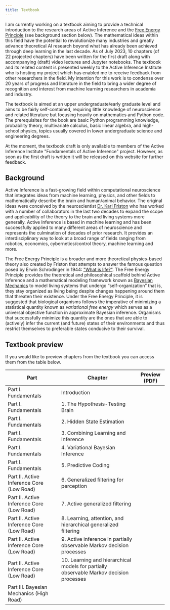 ```yaml
---
title: Textbook
---
```


I am currently working on a textbook aiming to provide a technical introduction to the research areas of Active Inference and the [Free Energy Principle](https://en.wikipedia.org/wiki/Free_energy_principle) (see background section below). The mathematical ideas within this field have the potential to revolutionize many industries and greatly advance theoretical AI research beyond what has already been achieved through deep learning in the last decade. As of July 2023, 10 chapters (of 22 projected chapters) have been written for the first draft along with accompanying (draft) video lectures and Jupyter notebooks. The textbook and its related content is presented weekly to the Active Inference Institute who is hosting my project which has enabled me to receive feedback from other researchers in the field. My intention for this work is to condense over 20 years of progress and literature in the field to bring a wider degree of recognition and interest from machine learning researchers in academia and industry. 

The textbook is aimed at an upper undergraduate/early graduate level and aims to be fairly self-contained, requiring little knowledge of neuroscience and related literature but focusing heavily on mathematics and Python code. The prerequisites for the book are basic Python programming knowledge, probability theory, multivariate calculus, basic linear algebra, and high-school physics, topics usually covered in lower undergraduate science and engineering degrees.

At the moment, the textbook draft is only available to members of the Active Inference Institute "Fundamentals of Active Inference" project. However, as soon as the first draft is written it will be released on this website for further feedback.

## Background

Active Inference is a fast-growing field within computational neuroscience that integrates ideas from machine learning, physics, and other fields to mathematically describe the brain and human/animal behavior. The original ideas were conceived by the neuroscientist [Dr. Karl Friston](https://www.fil.ion.ucl.ac.uk/~karl/) who has worked with a number of collaborators in the last two decades to expand the scope and applicability of the theory to the brain and living systems more generally. Active Inference is based in machine learning and has been successfully applied to many different areas of neuroscience and represents the culmination of decades of prior research. It provides an interdisciplinary way to look at a broad range of fields ranging from robotics, economics, cybernetics/control theory, machine learning and more.

The Free Energy Principle is a broader and more theoretical physics-based theory also created by Friston that attempts to answer the famous question posed by Erwin Schrodinger in 1944: ["What is life?"](https://en.wikipedia.org/wiki/What_Is_Life%3F). The Free Energy Principle provides the theoretical and philosophical scaffold behind Active Inference and a mathematical modeling framework known as [Bayesian Mechanics](https://royalsocietypublishing.org/doi/full/10.1098/rsfs.2022.0029) to model living systems that undergo “self-organization” that is, they stay organized as living being despite changes happening around them that threaten their existence. Under the Free Energy Principle, it is suggested that biological organisms follows the imperative of minimizing a statistical quantity known as *variational free energy* which serves as a universal objective function in approximate Bayesian inference. Organisms that successfully minimize this quantity are the ones that are able to (actively) infer the current (and future) states of their environments and thus restrict themselves to preferable states conducive to their survival.

## Textbook preview

If you would like to preview chapters from the textbook you can access them from the table below.

| Part                                      |Chapter                                                                                  | Preview (PDF) |
|-------------------------------------------|---------------------------------------------------------------------------------------- |---------------|
| Part I. Fundamentals                      | Introduction                                                                            |               |
| Part I. Fundamentals                      | 1. The Hypothesis-Testing Brain                                                         |               |
| Part I. Fundamentals                      | 2. Hidden State Estimation                                                              |               |       
| Part I. Fundamentals                      | 3. Combining Learning and Inference                                                     |               |
| Part I. Fundamentals                      | 4. Variational Bayesian Inference                                                       |               | 
| Part I. Fundamentals                      | 5. Predictive Coding                                                                    |               |
| Part II. Active Inference Core (Low Road) | 6. Generalized filtering for perception                                                 |               |
| Part II. Active Inference Core (Low Road) | 7. Active generalized filtering                                                         |               |
| Part II. Active Inference Core (Low Road) | 8. Learning, attention, and hierarchical generalized filtering                          |               |
| Part II. Active Inference Core (Low Road) | 9. Active inference in partially observable Markov decision processes                   |               |
| Part II. Active Inference Core (Low Road) | 10. Learning and hierarchical models for partially observable Markov decision processes |               |
| Part III. Bayesian Mechanics (High Road)  |                                                                                         |               |